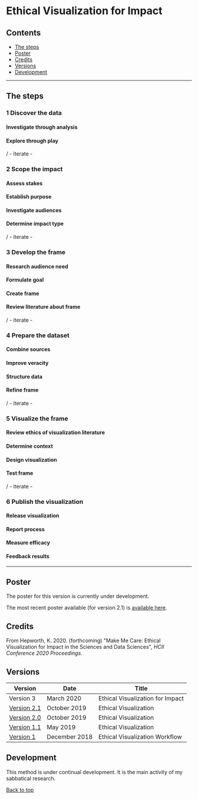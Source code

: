 # Ethical Visualization for Impact

## Contents

- [The steps](#the-steps)
- [Poster](#poster)
- [Credits](#credits)
- [Versions](#versions)
- [Development](#development)

------------------------------

## The steps

### 1 Discover the data
#### Investigate through analysis
#### Explore through play

/ - iterate -

### 2 Scope the impact
#### Assess stakes
#### Establish purpose
#### Investigate audiences
#### Determine impact type

/ - iterate -

### 3 Develop the frame
#### Research audience need
#### Formulate goal
#### Create frame
#### Review literature about frame

/ - iterate -

### 4 Prepare the dataset
#### Combine sources
#### Improve veracity
#### Structure data
#### Refine frame

/ - iterate -

### 5 Visualize the frame
#### Review ethics of visualization literature
#### Determine context
#### Design visualization
#### Test frame

/ - iterate -

### 6 Publish the visualization
#### Release visualization
#### Report process
#### Measure efficacy
#### Feedback results

-----------------------------

## Poster

The poster for this version is currently under development. 

The most recent poster available (for version 2.1) is [available here](/pdfs/ethical_visualization_poster_2_1.pdf).

## Credits

From Hepworth, K. 2020. (forthcoming) "Make Me Care: Ethical Visualization for Impact in the Sciences and Data Sciences", *HCII Conference 2020 Proceedings*.

## Versions

| Version   | Date  | Title  |
|---|---|---|
| Version 3 | March 2020  | Ethical Visualization for Impact  |
| [Version 2.1](ethical_visualization_2_1.md) | October 2019  | Ethical Visualization  |
| [Version 2.0](ethical_visualization_2_0.md)   | October 2019  | Ethical Visualization  |
| [Version 1.1](ethical_visualization_1_1.md)   | May 2019  | Ethical Visualization  |
| [Version 1](ethical_visualization_1_0.md)   | December 2018  | Ethical Visualization Workflow  |

## Development

This method is under continual development. It is the main activity of my sabbatical research.

[Back to top](#ethical-visualization-for-impact)